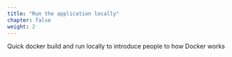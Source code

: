 ```yaml
---
title: "Run the application locally"
chapter: false
weight: 2
---
```


Quick docker build and run locally to introduce people to
how Docker works